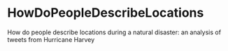 # HowDoPeopleDescribeLocations
How do people describe locations during a natural disaster: an analysis of tweets from Hurricane Harvey
